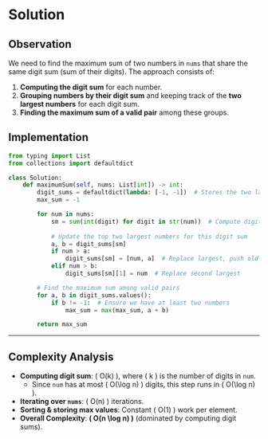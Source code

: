 # Solution

## **Observation**
We need to find the maximum sum of two numbers in `nums` that share the same digit sum (sum of their digits). The approach consists of:
1. **Computing the digit sum** for each number.
2. **Grouping numbers by their digit sum** and keeping track of the **two largest numbers** for each digit sum.
3. **Finding the maximum sum of a valid pair** among these groups.

## **Implementation**
```python
from typing import List
from collections import defaultdict

class Solution:
    def maximumSum(self, nums: List[int]) -> int:
        digit_sums = defaultdict(lambda: [-1, -1])  # Stores the two largest numbers for each digit sum
        max_sum = -1

        for num in nums:
            sm = sum(int(digit) for digit in str(num))  # Compute digit sum
            
            # Update the top two largest numbers for this digit sum
            a, b = digit_sums[sm]
            if num > a:
                digit_sums[sm] = [num, a]  # Replace largest, push old largest to second place
            elif num > b:
                digit_sums[sm][1] = num  # Replace second largest

        # Find the maximum sum among valid pairs
        for a, b in digit_sums.values():
            if b != -1:  # Ensure we have at least two numbers
                max_sum = max(max_sum, a + b)

        return max_sum
```

---

## **Complexity Analysis**
- **Computing digit sum**: \( O(k) \), where \( k \) is the number of digits in `num`.  
  - Since `num` has at most \( O(\log n) \) digits, this step runs in \( O(\log n) \).
- **Iterating over `nums`**: \( O(n) \) iterations.
- **Sorting & storing max values**: Constant \( O(1) \) work per element.
- **Overall Complexity**: **\( O(n \log n) \)** (dominated by computing digit sums).